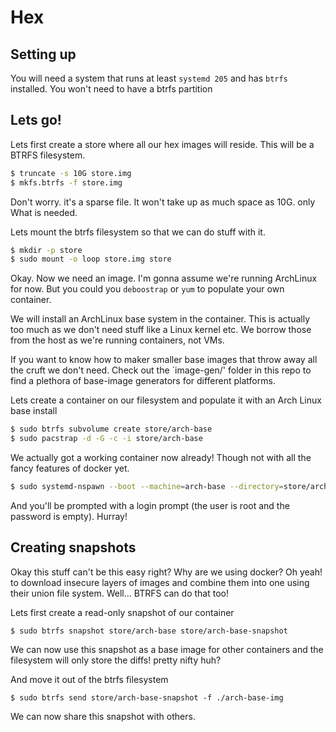 # Hex

## Setting up

You will need a system that runs at least `systemd 205` and has `btrfs` installed. You won't need to have a btrfs partition



## Lets go!

Lets first create a store where all our hex images will reside. This will be a BTRFS filesystem. 

```bash
$ truncate -s 10G store.img
$ mkfs.btrfs -f store.img
```

Don't worry. it's a sparse file. It won't take up as much space as 10G. only What is needed.

Lets mount the btrfs filesystem so that we can do stuff with it.

```bash
$ mkdir -p store
$ sudo mount -o loop store.img store
```


Okay. Now we need an image. I'm gonna assume we're running ArchLinux for now. But you could you `deboostrap` or `yum` to populate your own container.

We will install an ArchLinux base system in the container. This is actually too much as we don't need stuff like a Linux kernel etc. We borrow those from the host as we're running containers, not VMs.

If you want to know how to maker smaller base images that throw away all the cruft we don't need. Check out the `image-gen/' folder in this repo to find a plethora of base-image generators for different platforms.

Lets create a container on our filesystem and populate it with an Arch Linux base install

```bash
$ sudo btrfs subvolume create store/arch-base
$ sudo pacstrap -d -G -c -i store/arch-base
```

We actually got a working container now already! Though not with all the fancy features of docker yet.

```bash
$ sudo systemd-nspawn --boot --machine=arch-base --directory=store/arch-base/
```
And you'll be prompted with a login prompt (the user is root and the password is empty). Hurray!





## Creating snapshots

Okay this stuff can't be this easy right? Why are we using docker? Oh yeah! to download insecure layers of images and combine them into one using their union file system. Well... BTRFS can do that too! 

Lets first create a read-only snapshot of our container

```
$ sudo btrfs snapshot store/arch-base store/arch-base-snapshot
```

We can now use this snapshot as a base image for other containers and the filesystem will only store the diffs! pretty nifty huh?

 And move it out of the btrfs filesystem

```
$ sudo btrfs send store/arch-base-snapshot -f ./arch-base-img
```

We can now share this snapshot with others.




































